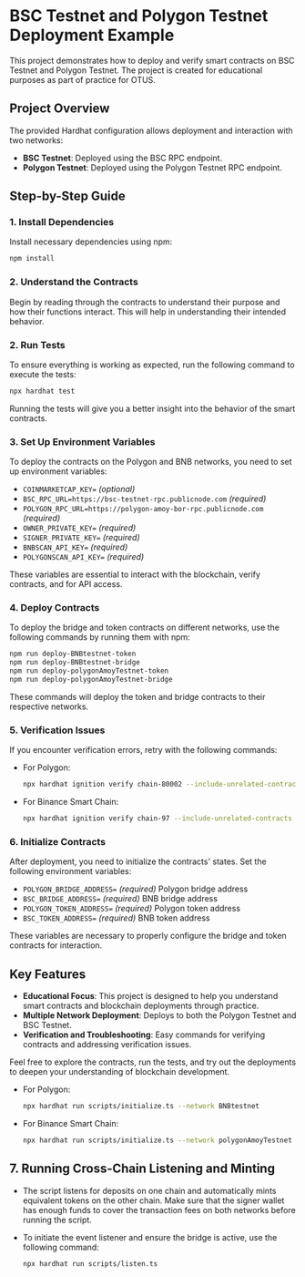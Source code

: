 # BSC Testnet and Polygon Testnet Deployment Example

This project demonstrates how to deploy and verify smart contracts on BSC Testnet and Polygon Testnet. The project is created for educational purposes as part of practice for OTUS.

## Project Overview

The provided Hardhat configuration allows deployment and interaction with two networks:

- **BSC Testnet**: Deployed using the BSC RPC endpoint.
- **Polygon Testnet**: Deployed using the Polygon Testnet RPC endpoint.

## Step-by-Step Guide

### 1. Install Dependencies

Install necessary dependencies using npm:

```bash
npm install
```

### 2. Understand the Contracts

Begin by reading through the contracts to understand their purpose and how their functions interact. This will help in understanding their intended behavior.

### 2. Run Tests

To ensure everything is working as expected, run the following command to execute the tests:

```bash
npx hardhat test
```

Running the tests will give you a better insight into the behavior of the smart contracts.

### 3. Set Up Environment Variables

To deploy the contracts on the Polygon and BNB networks, you need to set up environment variables:

- `COINMARKETCAP_KEY=` *(optional)*
- `BSC_RPC_URL=https://bsc-testnet-rpc.publicnode.com` *(required)*
- `POLYGON_RPC_URL=https://polygon-amoy-bor-rpc.publicnode.com` *(required)*
- `OWNER_PRIVATE_KEY=` *(required)*
- `SIGNER_PRIVATE_KEY=` *(required)*
- `BNBSCAN_API_KEY=` *(required)*
- `POLYGONSCAN_API_KEY=` *(required)*

These variables are essential to interact with the blockchain, verify contracts, and for API access.

### 4. Deploy Contracts

To deploy the bridge and token contracts on different networks, use the following commands by running them with npm:

```bash
npm run deploy-BNBtestnet-token
npm run deploy-BNBtestnet-bridge
npm run deploy-polygonAmoyTestnet-token
npm run deploy-polygonAmoyTestnet-bridge
```

These commands will deploy the token and bridge contracts to their respective networks.

### 5. Verification Issues

If you encounter verification errors, retry with the following commands:

- For Polygon:
  ```bash
  npx hardhat ignition verify chain-80002 --include-unrelated-contracts
  ```
- For Binance Smart Chain:
  ```bash
  npx hardhat ignition verify chain-97 --include-unrelated-contracts
  ```

### 6. Initialize Contracts

After deployment, you need to initialize the contracts' states. Set the following environment variables:

- `POLYGON_BRIDGE_ADDRESS=` *(required)* Polygon bridge address
- `BSC_BRIDGE_ADDRESS=` *(required)* BNB bridge address
- `POLYGON_TOKEN_ADDRESS=` *(required)* Polygon token address
- `BSC_TOKEN_ADDRESS=` *(required)* BNB token address

These variables are necessary to properly configure the bridge and token contracts for interaction.

## Key Features

- **Educational Focus**: This project is designed to help you understand smart contracts and blockchain deployments through practice.
- **Multiple Network Deployment**: Deploys to both the Polygon Testnet and BSC Testnet.
- **Verification and Troubleshooting**: Easy commands for verifying contracts and addressing verification issues.

Feel free to explore the contracts, run the tests, and try out the deployments to deepen your understanding of blockchain development.

- For Polygon:
  ```bash
  npx hardhat run scripts/initialize.ts --network BNBtestnet 
  ```
- For Binance Smart Chain:
  ```bash
  npx hardhat run scripts/initialize.ts --network polygonAmoyTestnet 
  ```

## 7. Running Cross-Chain Listening and Minting

- The script listens for deposits on one chain and automatically mints equivalent tokens on the other chain. Make sure that the signer wallet has enough funds to cover the transaction fees on both networks before running the script.

- To initiate the event listener and ensure the bridge is active, use the following command:

  ```bash
  npx hardhat run scripts/listen.ts
  ```


